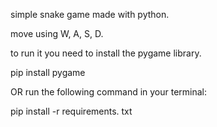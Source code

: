 simple snake game made with python.

move using W, A, S, D.

to run it you need to install the pygame library.

pip install pygame

OR run the following command in your terminal:

pip install -r requirements. txt 
